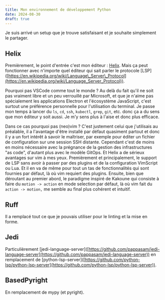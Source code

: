 ```yaml
---
title: Mon environnement de développement Python
date: 2024-08-30
draft: true
---
```

Je suis arrivé un setup que je trouve satisfaisant et je souhaite simplement le partager.

## Helix

Premièrement, le point d'entrée c'est mon éditeur : [Helix](https://helix-editor.com). Mais ça peut fonctionner avec n'importe quel éditeur qui sait parler le protocole \[LSP\]([https://en.wikipedia.org/wiki/Language\_Server\_Protocol](https://en.wikipedia.org/wiki/Language_Server_Protocol)).

Pourquoi pas VSCode comme tout le monde ? Au delà du fait qu'il ne soit pas vraiment libre et un peu verrouillé par Microsoft, et que je n'aime pas spécialement les applications Electron et l'écosystème JavaScript, c'est surtout une préférence personnelle pour l'utilisation du terminal. Je passe mon temps à lancer du `ls`, `cd`, `ssh`, `kubectl`, `grep`, `git`, etc. donc ça a du sens que mon éditeur y soit aussi. Je m'y sens plus à l'aise et donc plus efficace.

Dans ce cas pourquoi pas (neo)vim ? C'est justement celui que j'utilisais au préalable, il a l'avantage d'être installé par défaut quasiment partout et donc il y a un fort intérêt à savoir le maîtriser, par exemple pour éditer un fichier de configuration sur une session SSH distante. Cependant c'est de moins en moins nécessaire avec la prégnance de la gestion des infrastructures "as code", d'autant plus avec le modèle GitOps. Et Helix a de sérieux avantages sur vim à mes yeux. Premièrement et principalement, le support de LSP sans avoir à passer par des plugins et de la configuration VimScript ou Lua. Et il en va de même pour tout un tas de fonctionnalités qui sont fournies par défaut, là où vim requiert des plugins. Ensuite, bien que déroutant au premier abord, le paradigme inspiré de Kakoune qui consiste à faire du `motion -> action` en mode selection par défaut, là où vim fait du `action -> motion,` me semble au final plus cohérent et intuitif.

## Ruff

Il a remplacé tout ce que je pouvais utiliser pour le linting et la mise en forme.

## Jedi

Particulièrement \[jedi-language-server\]([https://github.com/pappasam/jedi-language-server](https://github.com/pappasam/jedi-language-server)) en remplacement de \[python-lsp-server\]([https://github.com/python-lsp/python-lsp-server](https://github.com/python-lsp/python-lsp-server)).

## BasedPyright

En remplacement de mypy (et pyright).